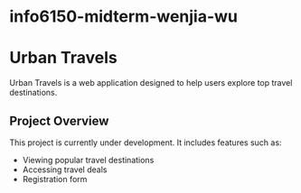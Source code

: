 # info6150-midterm-wenjia-wu
# Urban Travels

Urban Travels is a web application designed to help users explore top travel destinations.

## Project Overview

This project is currently under development. It includes features such as:
- Viewing popular travel destinations
- Accessing travel deals
- Registration form 

